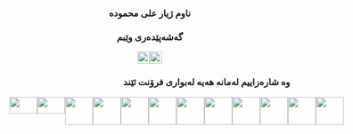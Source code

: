 
<h3 align="center">ناوم ژیار علی محمودە</h1>
<h3 align="center">گەشەپێدەری وێبم </h3>



<div style="display:flex;justify-content:center">
<a href="https://fb.com/zhyar.ali.mahmood" target="blank"><img src="https://cdn.iconscout.com/icon/free/png-128/facebook-224-498412.png" height="22" width="22" /></a>
<a href="viber://chat?number=07501520479" target="blank"><img src="https://cdn.iconscout.com/icon/free/png-64/viber-3691232-3073752.png" height="22" width="22" /></a>
</div>

<h3 align="right"><b>وە شارەزاییم لەمانە هەیە لەبواری فرۆنت ئێند</b></h3>

<div style="display:flex">
<img src="https://img.shields.io/badge/-Html-FF5733" width="50" height="30">
  <img src="https://img.shields.io/badge/-Css-2563EB" width="50" height="30">
  <img src="https://img.shields.io/badge/-JavaScript-FCD34D" width="50">
   <img src="https://img.shields.io/badge/-JQuery-3B82F6" width="50">
    <img src="https://img.shields.io/badge/-Vue%20Js-059669" width="50">
      <img src="https://img.shields.io/badge/-Vuetify%20Js-60A5FA" width="50">
      <img src="https://img.shields.io/badge/-Nuxt%20Js-059669" width="50">
       <img src="https://img.shields.io/badge/-Vite%20Js-4F46E5" width="50">
         <img src="https://img.shields.io/badge/-Tailwind%20Css-3B82F6" width="50">
           <img src="https://img.shields.io/badge/-Bootstrap%20Css-3730A3" width="50">
             <img src="https://img.shields.io/badge/-Halfmoon%20Css-EC4899" width="50">
               <img src="https://img.shields.io/badge/-Sass-DB2777" width="50">

  
 
</div>


